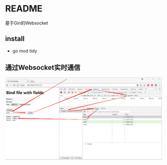 # README

基于Gin的Websocket

## install 

* go mod tidy

## 通过Websocket实时通信

![0011-Gin_Websocket.png](public/images/0011-Gin_Websocket.png)

